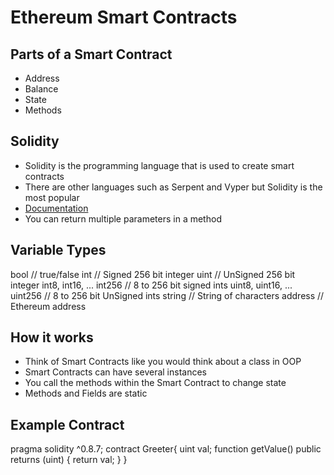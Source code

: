 # Ethereum Smart Contracts

## Parts of a Smart Contract

- Address
- Balance
- State
- Methods
  
## Solidity

- Solidity is the programming language that is used to create smart contracts
- There are other languages such as Serpent and Vyper but Solidity is the most popular
- [Documentation](https://docs.soliditylang.org/en/v0.8.7/)
- You can return multiple parameters in a method

## Variable Types

bool                            // true/false
int                             // Signed 256 bit integer
uint                            // UnSigned 256 bit integer
int8, int16, ... int256         // 8 to 256 bit signed ints
uint8, uint16, ... uint256      // 8 to 256 bit UnSigned ints
string                          // String of characters
address                         // Ethereum address

## How it works

- Think of Smart Contracts like you would think about a class in OOP
- Smart Contracts can have several instances
- You call the methods within the Smart Contract to change state
- Methods and Fields are static

## Example Contract

pragma solidity ^0.8.7;
contract Greeter{
    uint val;
    function getValue() public returns (uint) {
        return val;
    }
}